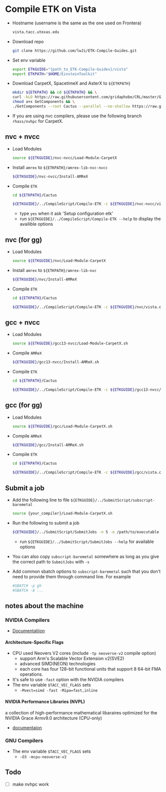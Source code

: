 # Compile ETK on Vista

* Hostname (username is the same as the one used on Frontera)

    ```bash
    vista.tacc.utexas.edu
    ```

* Download repo

    ```bash
    git clone https://github.com/lwJi/ETK-Compile-Guides.git
    ```

* Set env variable

    ```bash
    export ETKGUIDE="{path_to_ETK-Compile-Guides}/vista"
    export ETKPATH="$HOME/EinsteinToolkit"
    ```

* Download CarpetX, SpacetimeX and AsterX to `${ETKPATH}`

    ```bash
    mkdir ${ETKPATH} && cd ${ETKPATH} && \
    curl -kLO https://raw.githubusercontent.com/gridaphobe/CRL/master/GetComponents && \
    chmod a+x GetComponents && \
    ./GetComponents --root Cactus --parallel --no-shallow https://raw.githubusercontent.com/lwJi/ETK-Compile-Guides/main/ThornList/asterx.th
    ```

* If you are using nvc compilers, please use the following branch `rhass/nvhpc` for CarpetX.

## nvc + nvcc

* Load Modules

    ```bash
    source ${ETKGUIDE}/nvc-nvcc/Load-Module-CarpetX
    ```

* Install `amrex` to `${ETKPATH}/amrex-lib-nvc-nvcc`

    ```bash
    ${ETKGUIDE}/nvc-nvcc/Install-AMReX
    ```

* Compile `ETK`

    ```bash
    cd ${ETKPATH}/Cactus

    ${ETKGUIDE}/../CompileScript/Compile-ETK -c ${ETKGUIDE}/nvc-nvcc/vista.cfg --fresh
    ```
    - type `yes` when it ask 'Setup configuration etk'
    - run `${ETKGUIDE}/../CompileScript/Compile-ETK --help` to display the availible options

## nvc (for gg)

* Load Modules

    ```bash
    source ${ETKGUIDE}/nvc/Load-Module-CarpetX
    ```

* Install `amrex` to `${ETKPATH}/amrex-lib-nvc`

    ```bash
    ${ETKGUIDE}/nvc/Install-AMReX
    ```

* Compile `ETK`

    ```bash
    cd ${ETKPATH}/Cactus

    ${ETKGUIDE}/../CompileScript/Compile-ETK -c ${ETKGUIDE}/nvc/vista.cfg --fresh
    ```

## gcc + nvcc

* Load Modules

    ```bash
    source ${ETKGUIDE}/gcc13-nvcc/Load-Module-CarpetX.sh
    ```

* Compile `AMReX`

    ```bash
    ${ETKGUIDE}/gcc13-nvcc/Install-AMReX.sh
    ```

* Compile `ETK`

    ```bash
    cd ${ETKPATH}/Cactus

    ${ETKGUIDE}/../CompileScript/Compile-ETK -c ${ETKGUIDE}/gcc13-nvcc/vista.cfg --fresh
    ```

## gcc (for gg)

* Load Modules

    ```bash
    source ${ETKGUIDE}/gcc/Load-Module-CarpetX.sh
    ```

* Compile `AMReX`

    ```bash
    ${ETKGUIDE}/gcc/Install-AMReX.sh
    ```

* Compile `ETK`

    ```bash
    cd ${ETKPATH}/Cactus

    ${ETKGUIDE}/../CompileScript/Compile-ETK -c ${ETKGUIDE}/gcc/vista.cfg --fresh
    ```

## Submit a job

* Add the following line to file `${ETKGUIDE}/../SubmitScript/subscript-baremetal`
    ```bash
    source {your_compiler}/Load-Module-CarpetX.sh
    ```

* Run the following to submit a job

    ```bash
    ${ETKGUIDE}/../SubmitScript/SubmitJobs -n 5 -e /path/to/executable -p params.par -N 4 -m 8 -o 2 -t 02:00:00 -q high_priority -a my_project -s ${ETKGUIDE}/../SubmitScript/subscript-baremetal
    ```

    - run `${ETKGUIDE}/../SubmitScript/SubmitJobs --help` for available options

* You can also copy `subscript-baremetal` somewhere as long as you give the correct path to `SubmitJobs` with `-s`

* Add common sbatch options to `subscript-baremetal` such that you don't need to provide them through command line. For example
    ```bash
    #SBATCH -p gh
    #SBATCH -A ...
    ```


## notes about the machine

### NVIDIA Compilers

* [Documentatiion](https://docs.nvidia.com/hpc-sdk//index.html)

#### Architecture-Specific Flags

* CPU used Neovers V2 cores (include `-tp neoverse-v2` compile option)
    - support Arm's Scalable Vector Extension v2(SVE2)
    - advanced SIMD(NEON) technologies
    - each core has four 128-bit functional units that support 8 64-bit FMA operations.
* It's safe to use `-fast` option with the NVIDIA compilers
* The env variable `$TACC_VEC_FLAGS` sets
    - `-Mvect=simd -fast -Mipa=fast,inline`


#### NVIDIA Performance Libraries (NVPL)

a collection of high-performance mathematical libaraires optimized for the NVIDIA Grace
Armv9.0 architecture (CPU-only)

* [documentaion](https://docs.nvidia.com/nvpl/)

### GNU Compilers

* The env variable `$TACC_VEC_FLAGS` sets
    - `-O3 -mcpu-neoverse-v2`


## Todo
 - [ ] make nvhpc work
